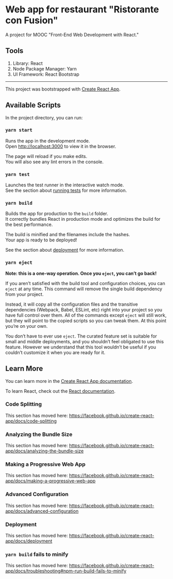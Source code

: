 
# Web app for restaurant "Ristorante con Fusion"
A project for MOOC "Front-End Web Development with React."

## Tools 
1. Library: React
2. Node Package Manager: Yarn
3. UI Framework: React Bootstrap
----------------------------------------------------------------------------------------------------
This project was bootstrapped with [Create React App](https://github.com/facebook/create-react-app).

## Available Scripts

In the project directory, you can run:

### `yarn start`

Runs the app in the development mode.<br />
Open [http://localhost:3000](http://localhost:3000) to view it in the browser.

The page will reload if you make edits.<br />
You will also see any lint errors in the console.

### `yarn test`

Launches the test runner in the interactive watch mode.<br />
See the section about [running tests](https://facebook.github.io/create-react-app/docs/running-tests) for more information.

### `yarn build`

Builds the app for production to the `build` folder.<br />
It correctly bundles React in production mode and optimizes the build for the best performance.

The build is minified and the filenames include the hashes.<br />
Your app is ready to be deployed!

See the section about [deployment](https://facebook.github.io/create-react-app/docs/deployment) for more information.

### `yarn eject`

**Note: this is a one-way operation. Once you `eject`, you can’t go back!**

If you aren’t satisfied with the build tool and configuration choices, you can `eject` at any time. This command will remove the single build dependency from your project.

Instead, it will copy all the configuration files and the transitive dependencies (Webpack, Babel, ESLint, etc) right into your project so you have full control over them. All of the commands except `eject` will still work, but they will point to the copied scripts so you can tweak them. At this point you’re on your own.

You don’t have to ever use `eject`. The curated feature set is suitable for small and middle deployments, and you shouldn’t feel obligated to use this feature. However we understand that this tool wouldn’t be useful if you couldn’t customize it when you are ready for it.

## Learn More

You can learn more in the [Create React App documentation](https://facebook.github.io/create-react-app/docs/getting-started).

To learn React, check out the [React documentation](https://reactjs.org/).

### Code Splitting

This section has moved here: https://facebook.github.io/create-react-app/docs/code-splitting

### Analyzing the Bundle Size

This section has moved here: https://facebook.github.io/create-react-app/docs/analyzing-the-bundle-size

### Making a Progressive Web App

This section has moved here: https://facebook.github.io/create-react-app/docs/making-a-progressive-web-app

### Advanced Configuration

This section has moved here: https://facebook.github.io/create-react-app/docs/advanced-configuration

### Deployment

This section has moved here: https://facebook.github.io/create-react-app/docs/deployment

### `yarn build` fails to minify

This section has moved here: https://facebook.github.io/create-react-app/docs/troubleshooting#npm-run-build-fails-to-minify
